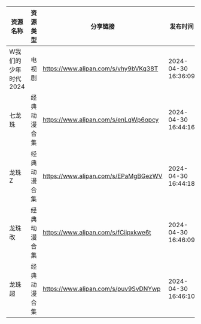 | 资源名称         | 资源类型   | 分享链接                                 | 发布时间                |
| ------------ | ------ | ------------------------------------ | ------------------- |
| W我们的少年时代2024 | 电视剧    | https://www.alipan.com/s/vhy9bVKq38T | 2024-04-30 16:36:09 |
| 七龙珠          | 经典动漫合集 | https://www.alipan.com/s/enLqWp6opcy | 2024-04-30 16:44:16 |
| 龙珠Z          | 经典动漫合集 | https://www.alipan.com/s/EPaMgBGezWV | 2024-04-30 16:44:18 |
| 龙珠改          | 经典动漫合集 | https://www.alipan.com/s/fCiipxkwe6t | 2024-04-30 16:46:09 |
| 龙珠超          | 经典动漫合集 | https://www.alipan.com/s/puv9SvDNYwp | 2024-04-30 16:46:10 |
